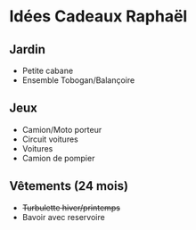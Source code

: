 # Idées Cadeaux Raphaël

## Jardin

- Petite cabane
- Ensemble Tobogan/Balançoire

## Jeux

- Camion/Moto porteur
- Circuit voitures
- Voitures
- Camion de pompier

## Vêtements (24 mois)

- ~~Turbulette hiver/printemps~~
- Bavoir avec reservoire
